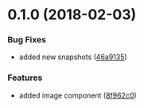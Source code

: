 <a name="0.1.0"></a>
# 0.1.0 (2018-02-03)


### Bug Fixes

* added new snapshots ([46a9135](https://github.com/different-strokes/ui-components/commit/46a9135))


### Features

* added image component ([8f962c0](https://github.com/different-strokes/ui-components/commit/8f962c0))



